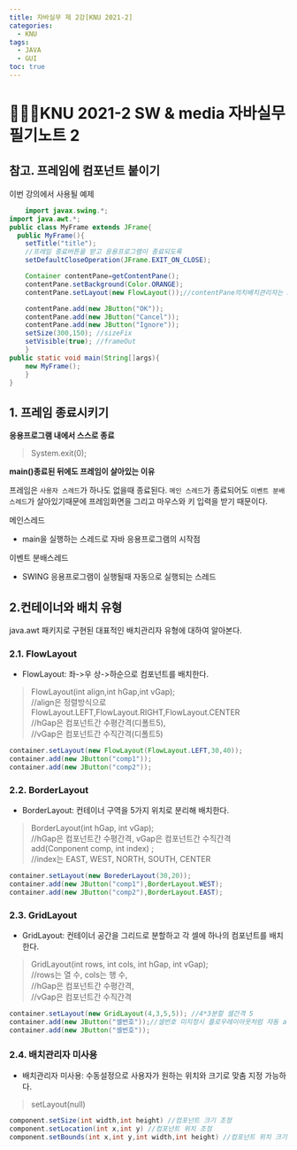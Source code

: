 ```yaml
---
title: 자바실무 제 2강[KNU 2021-2]
categories:
  - KNU
tags:
  - JAVA
  - GUI
toc: true
---
```


# 👨‍💻🏫KNU 2021-2 SW & media 자바실무 필기노트 2

## 참고. 프레임에 컴포넌트 붙이기

이번 강의에서 사용될 예제

~~~java
    import javax.swing.*;
import java.awt.*;
public class MyFrame extends JFrame{
  public MyFrame(){
    setTitle("title");
    //프레임 종료버튼을 받고 응용프로그램이 종료되도록
    setDefaultCloseOperation(JFrame.EXIT_ON_CLOSE);

    Container contentPane=getContentPane();
    contentPane.setBackground(Color.ORANGE);
    contentPane.setLayout(new FlowLayout());//contentPane의치배치관리자는 FlowLayout

    contentPane.add(new JButton("OK"));
    contentPane.add(new JButton("Cancel"));
    contentPane.add(new JButton("Ignore"));
    setSize(300,150); //sizeFix
    setVisible(true); //frameOut
    }
public static void main(String[]args){
    new MyFrame();
    }
}
~~~

## 1. 프레임 종료시키기

**응용프로그램 내에서 스스로 종료**
> System.exit(0);

**main()종료된 뒤에도 프레임이 살아있는 이유**

프레임은 `사용자 스레드`가 하나도 없을때 종료된다. `메인 스레드`가 종료되어도 `이벤트 분배스레드`가 살아있기때문에 프레임화면을 그리고 마우스와 키 입력을 받기 때문이다.

메인스레드

- main을 실행하는 스레드로 자바 응용프로그램의 시작점

이벤트 분배스레드

- SWING 응용프로그램이 실행될때 자동으로 실행되는 스레드

## 2.컨테이너와 배치 유형

java.awt 패키지로 구현된 대표적인 배치관리자 유형에 대하여 알아본다.

### 2.1. FlowLayout

- FlowLayout: 좌->우 상->하순으로 컴포넌트를 배치한다.

>FlowLayout(int align,int hGap,int vGap); <br>
    //align은 정렬방식으로 FlowLayout.LEFT,FlowLayout.RIGHT,FlowLayout.CENTER <br>
    //hGap은 컴포넌트간 수평간격(디폴트5), <br>//vGap은 컴포넌트간 수직간격(디폴트5)

~~~java
container.setLayout(new FlowLayout(FlowLayout.LEFT,30,40));
container.add(new JButton("comp1"));
container.add(new JButton("comp2"));
~~~

### 2.2. BorderLayout

- BorderLayout: 컨테이너 구역을 5가지 위치로 분리해 배치한다.

>BorderLayout(int hGap, int vGap);<br>
    //hGap은 컴포넌트간 수평간격, vGap은 컴포넌트간 수직간격
>add(Conponent comp, int index) ;<br>
    //index는 EAST, WEST, NORTH, SOUTH, CENTER

~~~java
container.setLayout(new BorederLayout(30,20));
container.add(new JButton("comp1"),BorderLayout.WEST);
container.add(new JButton("comp2"),BorderLayout.EAST);
~~~

### 2.3. GridLayout

- GridLayout: 컨테이너 공간을 그리드로 분할하고 각 셀에 하나의 컴포넌트를 배치한다.

>GridLayout(int rows, int cols, int hGap, int vGap);<br>
    //rows는 열 수, cols는 행 수, <br>//hGap은 컴포넌트간 수평간격, <br>//vGap은 컴포넌트간 수직간격

~~~java
container.setLayout(new GridLayout(4,3,5,5)); //4*3분할 셀간격 5
container.add(new JButton("셀번호"));//셀번호 미지정시 플로우레이아웃처럼 자동 align된다.
container.add(new JButton("셀번호"));
~~~

### 2.4. 배치관리자 미사용

- 배치관리자 미사용: 수동설정으로 사용자가 원하는 위치와 크기로 맞춤 지정 가능하다.

>setLayout(null)

~~~java
component.setSize(int width,int height) //컴포넌트 크기 조정
component.setLocation(int x,int y) //컴포넌트 위치 조정
component.setBounds(int x,int y,int width,int height) //컴포넌트 위치 크기 동시지정
~~~
